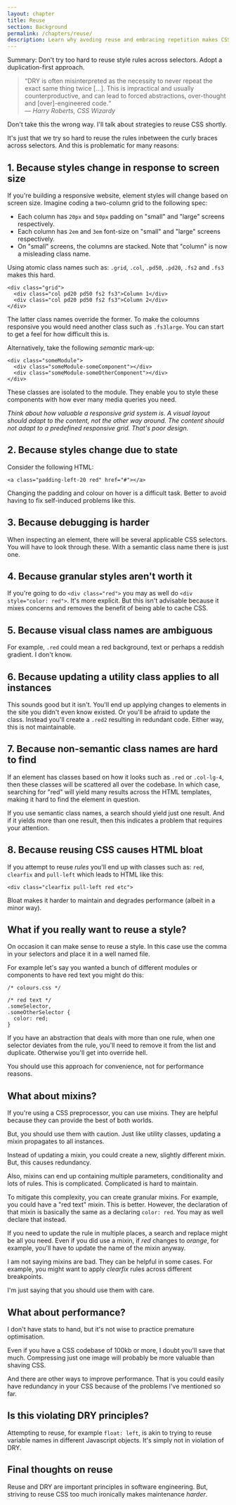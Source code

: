 ```yaml
---
layout: chapter
title: Reuse
section: Background
permalink: /chapters/reuse/
description: Learn why avoding reuse and embracing repetition makes CSS maintenance easier.
---
```


Summary: Don't try too hard to reuse style rules across selectors. Adopt a duplication-first approach.

> &ldquo;DRY is often misinterpreted as the necessity to never repeat the exact same thing twice [...]. This is impractical and usually counterproductive, and can lead to forced abstractions, over-thought and [over]-engineered code.&ldquo;
<br>&mdash; <cite>Harry Roberts, CSS Wizardy</cite>

Don't take this the wrong way. I'll talk about strategies to reuse CSS shortly.

It's just that we try so hard to reuse the rules inbetween the curly braces across selectors. And this is problematic for many reasons:

## 1. Because styles change in response to screen size

If you're building a responsive website, element styles will change based on screen size. Imagine coding a two-column grid to the following spec:

* Each column has `20px` and `50px` padding on "small" and "large" screens respectively.
* Each column has `2em` and `3em` font-size on "small" and "large" screens respectively.
* On "small" screens, the columns are stacked. Note that "column" is now a misleading class name.

Using atomic class names such as: `.grid`, `.col`, `.pd50`, `.pd20`, `.fs2` and `.fs3` makes this hard.

	<div class="grid">
	  <div class="col pd20 pd50 fs2 fs3">Column 1</div>
	  <div class="col pd20 pd50 fs2 fs3">Column 2</div>
	</div>

The latter class names override the former. To make the coloumns responsive you would need another class such as `.fs3large`. You can start to get a feel for how difficult this is.

Alternatively, take the following *semantic* mark-up:

	<div class="someModule">
	  <div class="someModule-someComponent"></div>
	  <div class="someModule-someOtherComponent"></div>
	</div>

These classes are isolated to the module. They enable you to style these components with how ever many media queries you need.

*Think about how valuable a responsive grid system is. A visual layout should adapt to the *content*, not the other way around. The content should not adapt to a predefined responsive grid. That's poor design.*

## 2. Because styles change due to state

Consider the following HTML:

	<a class="padding-left-20 red" href="#"></a>

Changing the padding and colour on hover is a difficult task. Better to avoid having to fix self-induced problems like this.

## 3. Because debugging is harder

When inspecting an element, there will be several applicable CSS selectors. You will have to look through these. With a semantic class name there is just one.

## 4. Because granular styles aren't worth it

If you're going to do `<div class="red">` you may as well do `<div style="color: red">`. It's more explicit. But this isn't advisable because it mixes concerns and removes the benefit of being able to cache CSS.

## 5. Because visual class names are ambiguous

For example, `.red` could mean a red background, text or perhaps a reddish gradient. I don't know.

## 6. Because updating a utility class applies to all instances

This sounds good but it isn't. You'll end up applying changes to elements in the site you didn't even know existed. Or you'll be afraid to update the class. Instead you'll create a `.red2` resulting in redundant code. Either way, this is not maintainable.

## 7. Because non-semantic class names are hard to find

If an element has classes based on how it looks such as `.red` or `.col-lg-4`, then these classes will be scattered all over the codebase. In which case, searching for "red" will yield many results across the HTML templates, making it hard to find the element in question.

If you use semantic class names, a search should yield just one result. And if it yields more than one result, then this indicates a problem that requires your attention.

## 8. Because reusing CSS causes HTML bloat

If you attempt to reuse *rules* you'll end up with classes such as: `red`, `clearfix` and `pull-left` which leads to HTML like this:

	<div class="clearfix pull-left red etc">

Bloat makes it harder to maintain and degrades performance (albeit in a minor way).

## What if you really want to reuse a style?

On occasion it can make sense to reuse a style. In this case use the comma in your selectors and place it in a well named file.

For example let's say you wanted a bunch of different modules or components to have red text you might do this:

	/* colours.css */

	/* red text */
	.someSelector,
	.someOtherSelector {
	  color: red;
	}

If you have an abstraction that deals with more than one rule, when one selector deviates from the rule, you'll need to remove it from the list and duplicate. Otherwise you'll get into override hell.

You should use this approach for convenience, not for performance reasons.

## What about mixins?

If you're using a CSS preprocessor, you can use mixins. They are helpful because they can provide the best of both worlds.

But, you should use them with caution. Just like utility classes, updating a mixin propagates to all instances.

Instead of updating a mixin, you could create a new, slightly different mixin. But, this causes redundancy.

Also, mixins can end up containing multiple parameters, conditionality and lots of rules. This is complicated. Complicated is hard to maintain.

To mitigate this complexity, you can create granular mixins. For example, you could have a "red text" mixin. This is better. However, the declaration of that mixin is basically the same as a declaring `color: red`. You may as well declare that instead.

If you need to update the rule in multiple places, a search and replace might be all you need. Even if you did use a mixin, if *red* changes to *orange*, for example, you'll have to update the name of the mixin anyway.

I am not saying mixins are bad. They can be helpful in some cases. For example, you might want to apply *clearfix* rules across different breakpoints.

I'm just saying that you should use them with care.

## What about performance?

I don't have stats to hand, but it's not wise to practice premature optimisation.

Even if you have a CSS codebase of 100kb or more, I doubt you'll save that much. Compressing just one image will probably be more valuable than shaving CSS.

And there are other ways to improve performance. That is you could easily have redundancy in your CSS because of the problems I've mentioned so far.

## Is this violating DRY principles?

Attempting to reuse, for example `float: left`, is akin to trying to reuse variable names in different Javascript objects. It's simply not in violation of DRY.

## Final thoughts on reuse

Reuse and DRY are important principles in software engineering. But, striving to reuse CSS too much ironically makes maintenance *harder*.
